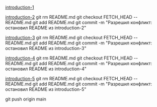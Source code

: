 [introduction-1](https://github.com/Xryte/introduction-1)

[introduction-2](https://github.com/Xryte/introduction-2)
git rm README.md
git checkout FETCH_HEAD -- README.md
git add README.md
git commit -m \"Разрешил конфликт: остановил README из introduction-2\"

[introduction-3](https://github.com/Xryte/introduction-3)
git rm README.md
git checkout FETCH_HEAD -- README.md
git add README.md
git commit -m \"Разрешил конфликт: остановил README из introduction-3\"

[introduction-4](https://github.com/Xryte/introduction-4)
git rm README.md
git checkout FETCH_HEAD -- README.md
git add README.md
git commit -m \"Разрешил конфликт: остановил README из introduction-4\"

[introduction-5](https://github.com/Xryte/introduction-5)
git rm README.md
git checkout FETCH_HEAD -- README.md
git add README.md
git commit -m \"Разрешил конфликт: остановил README из introduction-5\"

git push origin main
